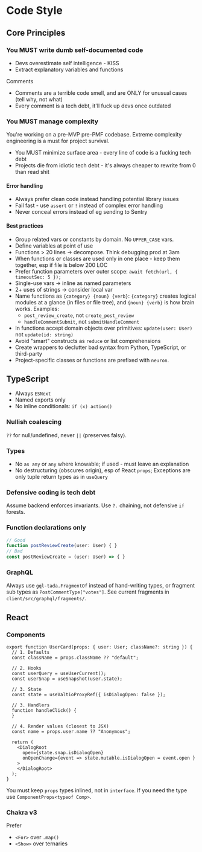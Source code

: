 # Code Style


## Core Principles

### You MUST write dumb self-documented code

- Devs overestimate self intelligence - KISS
- Extract explanatory variables and functions

Comments
- Comments are a terrible code smell, and are ONLY for unusual cases (tell why, not what)
- Every comment is a tech debt, it'll fuck up devs once outdated

### You MUST manage complexity

You're working on a pre-MVP pre-PMF codebase. Extreme complexity engineering is a must for project survival.

- You MUST minimize surface area - every line of code is a fucking tech debt
- Projects die from idiotic tech debt - it's always cheaper to rewrite from 0 than read shit

#### Error handling
- Always prefer clean code instead handling potential library issues
- Fail fast - use `assert` or `!` instead of complex error handling
- Never conceal errors instead of eg sending to Sentry 

#### Best practices
- Group related vars or constants by domain. No `UPPER_CASE` vars.
- Define variables at point of use
- Functions > 20 lines → decompose. Think debugging prod at 3am
- When functions or classes are used only in one place - keep them together, esp if file is below 200 LOC
- Prefer function parameters over outer scope: `await fetch(url, { timeoutSec: 5 });`
- Single-use vars → inline as named parameters
- 2+ uses of strings → consider local var
- Name functions as `{category} {noun} {verb}`: `{category}` creates logical modules at a glance (in files or file tree), and `{noun} {verb}` is how brain works. Examples: 
  - `post_review_create`, not `create_post_review`
  - `handleCommentSubmit`, not `submitHandleComment`
- In functions accept domain objects over primitives: `update(user: User)` not `update(id: string)`
- Avoid "smart" constructs as `reduce` or list comprehensions 
- Create wrappers to declutter bad syntax from Python, TypeScript, or third-party
- Project-specific classes or functions are prefixed with `neuron`.

## TypeScript

- Always `ESNext`
- Named exports only
- No inline conditionals: `if (x) action()`

### Nullish coalescing

`??` for null/undefined, never `||` (preserves falsy).

### Types

- No `as any` or `any` where knowable; if used - must leave an explanation
- No destructuring (obscures origin), esp of React `props`; Exceptions are only tuple return types as in `useQuery`

### Defensive coding is tech debt

Assume backend enforces invariants. Use `?.` chaining, not defensive `if` forests.

### Function declarations only

```ts
// Good
function postReviewCreate(user: User) { }
// Bad
const postReviewCreate = (user: User) => { }
```

### GraphQL

Always use `gql-tada.FragmentOf` instead of hand-writing types, or fragment sub types as `PostCommentType["votes"]`. See current fragments in `client/src/graphql/fragments/`.

## React

### Components

```tsx
export function UserCard(props: { user: User; className?: string }) {
  // 1. Defaults
  const className = props.className ?? "default";
  
  // 2. Hooks
  const userQuery = useUserCurrent();
  const userSnap = useSnapshot(user.state);

  // 3. State
  const state = useValtioProxyRef({ isDialogOpen: false });
  
  // 3. Handlers
  function handleClick() {
  }

  // 4. Render values (closest to JSX)
  const name = props.user.name ?? "Anonymous";
  
  return (
    <DialogRoot
      open={state.snap.isDialogOpen}
      onOpenChange={event => state.mutable.isDialogOpen = event.open }
    >
    </DialogRoot>
  );
}
```

You must keep `props` types inlined, not in `interface`. If you need the type use `ComponentProps<typeof Comp>`.

### Chakra v3

Prefer
- `<For>` over `.map()`
- `<Show>` over ternaries
